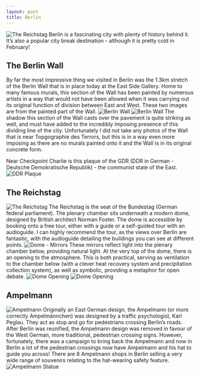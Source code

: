 ```yaml
---
layout: post
title: Berlin
---
```


![The Reichstag](https://raw.githubusercontent.com/crdav/crdav.github.io/master/images/berlin/IMG_1837.jpg)
Berlin is a fascinating city with plenty of history behind it. It’s also a popular city break destination - although it is pretty cold in February!
## The Berlin Wall
By far the most impressive thing we visited in Berlin was the 1.3km stretch of the Berlin Wall that is in place today at the East Side Gallery. Home to many famous murals, this section of the Wall has been painted by numerous artists in a way that would not have been allowed when it was carrying out its original function of division between East and West. These two images are from the painted part of the Wall.
![Berlin Wall](https://raw.githubusercontent.com/crdav/crdav.github.io/master/images/berlin/IMG_1878.jpg)
![Berlin Wall](https://raw.githubusercontent.com/crdav/crdav.github.io/master/images/berlin/IMG_1879.jpg)
The shadow this section of the Wall casts over the pavement is quite striking as well, and must have added to the incredibly imposing presence of this dividing line of the city. Unfortunately I did not take any photos of the Wall that is near Topgographie des Terrors, but this is in a way even more imposing as there are no murals painted onto it and the Wall is in its original concrete form.

Near Checkpoint Charlie is this plaque of the GDR (DDR in German - Deutsche Demokratische Republik) - the communist state of the East.
![DDR Plaque](https://raw.githubusercontent.com/crdav/crdav.github.io/master/images/berlin/IMG_1876.jpg)
## The Reichstag
![The Reichstag](https://raw.githubusercontent.com/crdav/crdav.github.io/master/images/berlin/IMG_1837.jpg)
The Reichstag is the seat of the Bundestag (German federal parliament). The plenary chamber sits underneath a modern dome, designed by British architect Norman Foster.
The dome is accessible by booking onto a free tour, either with a guide or a self-guided tour with an audioguide. I can highly recommend the tour, as the views over Berlin are fantastic, with the audioguide detailing the buildings you can see at different points.
![Dome - Mirrors](https://raw.githubusercontent.com/crdav/crdav.github.io/master/images/berlin/IMG_1881.jpg)
These mirrors reflect light into the plenary chamber below, providing natural light.
At the very top of the dome, there is an opening to the atmosphere. This is both  practical, serving as ventilation to the chamber below (with a clever heat recovery system and precipitation collection system), as well as symbolic, providing a metaphor for open debate.
![Dome Opening](https://raw.githubusercontent.com/crdav/crdav.github.io/master/images/berlin/IMG_1896.jpg)
![Dome Opening](https://raw.githubusercontent.com/crdav/crdav.github.io/master/images/berlin/IMG_1897.jpg)
## Ampelmann
![Ampelmann](https://raw.githubusercontent.com/crdav/crdav.github.io/master/images/berlin/IMG_1871.jpg)
Originally an East German design, the Ampelmann (or more correctly Ampelmännchen) was designed by a traffic psychologist, Karl Peglau. They act as stop and go for pedestrians crossing Berlin’s roads. After Berlin was reunified, the Ampelmann design was removed in favour of the West German, more traditional, pedestrian crossing signs.
However, fortunately, there was a campaign to bring back the Ampelmann and now in Berlin a lot of the pedestrian crossings now have Ampelmann and his hat to guide you across!
There are 8 Ampelmann shops in Berlin selling a very wide range of souvenirs relating to the hat-wearing safety feature.
![Ampelmann Statue](https://raw.githubusercontent.com/crdav/crdav.github.io/master/images/berlin/IMG_1867.jpg)